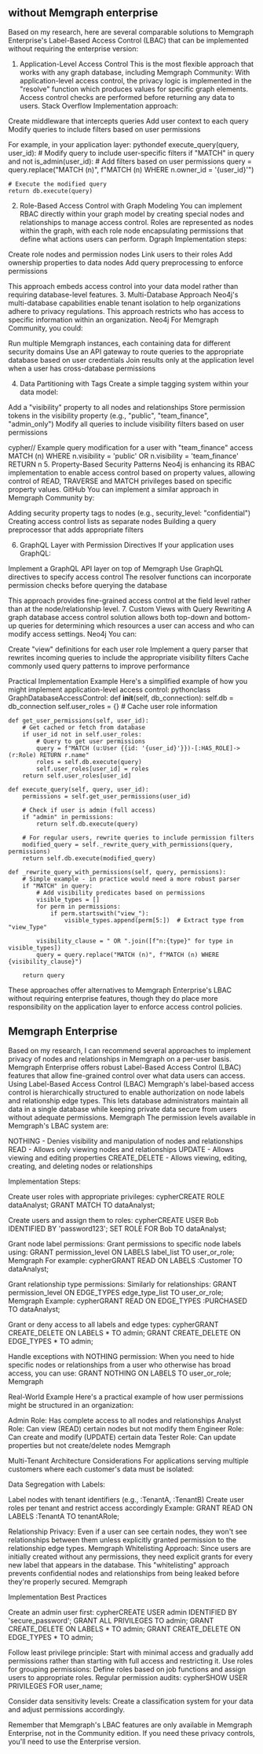 ## without Memgraph enterprise
Based on my research, here are several comparable solutions to Memgraph Enterprise's Label-Based Access Control (LBAC) that can be implemented without requiring the enterprise version:
1. Application-Level Access Control
This is the most flexible approach that works with any graph database, including Memgraph Community:
With application-level access control, the privacy logic is implemented in the "resolve" function which produces values for specific graph elements. Access control checks are performed before returning any data to users. Stack Overflow
Implementation approach:

Create middleware that intercepts queries
Add user context to each query
Modify queries to include filters based on user permissions

For example, in your application layer:
pythondef execute_query(query, user_id):
    # Modify query to include user-specific filters
    if "MATCH" in query and not is_admin(user_id):
        # Add filters based on user permissions
        query = query.replace("MATCH (n)", f"MATCH (n) WHERE n.owner_id = '{user_id}'")
    
    # Execute the modified query
    return db.execute(query)
2. Role-Based Access Control with Graph Modeling
You can implement RBAC directly within your graph model by creating special nodes and relationships to manage access control. Roles are represented as nodes within the graph, with each role node encapsulating permissions that define what actions users can perform. Dgraph
Implementation steps:

Create role nodes and permission nodes
Link users to their roles
Add ownership properties to data nodes
Add query preprocessing to enforce permissions

This approach embeds access control into your data model rather than requiring database-level features.
3. Multi-Database Approach
Neo4j's multi-database capabilities enable tenant isolation to help organizations adhere to privacy regulations. This approach restricts who has access to specific information within an organization. Neo4j
For Memgraph Community, you could:

Run multiple Memgraph instances, each containing data for different security domains
Use an API gateway to route queries to the appropriate database based on user credentials
Join results only at the application level when a user has cross-database permissions

4. Data Partitioning with Tags
Create a simple tagging system within your data model:

Add a "visibility" property to all nodes and relationships
Store permission tokens in the visibility property (e.g., "public", "team_finance", "admin_only")
Modify all queries to include visibility filters based on user permissions

cypher// Example query modification for a user with "team_finance" access
MATCH (n) 
WHERE n.visibility = 'public' OR n.visibility = 'team_finance'
RETURN n
5. Property-Based Security Patterns
Neo4j is enhancing its RBAC implementation to enable access control based on property values, allowing control of READ, TRAVERSE and MATCH privileges based on specific property values. GitHub
You can implement a similar approach in Memgraph Community by:

Adding security property tags to nodes (e.g., security_level: "confidential")
Creating access control lists as separate nodes
Building a query preprocessor that adds appropriate filters

6. GraphQL Layer with Permission Directives
If your application uses GraphQL:

Implement a GraphQL API layer on top of Memgraph
Use GraphQL directives to specify access control
The resolver functions can incorporate permission checks before querying the database

This approach provides fine-grained access control at the field level rather than at the node/relationship level.
7. Custom Views with Query Rewriting
A graph database access control solution allows both top-down and bottom-up queries for determining which resources a user can access and who can modify access settings. Neo4j
You can:

Create "view" definitions for each user role
Implement a query parser that rewrites incoming queries to include the appropriate visibility filters
Cache commonly used query patterns to improve performance

Practical Implementation Example
Here's a simplified example of how you might implement application-level access control:
pythonclass GraphDatabaseAccessControl:
    def __init__(self, db_connection):
        self.db = db_connection
        self.user_roles = {}  # Cache user role information
        
    def get_user_permissions(self, user_id):
        # Get cached or fetch from database
        if user_id not in self.user_roles:
            # Query to get user permissions
            query = f"MATCH (u:User {{id: '{user_id}'}})-[:HAS_ROLE]->(r:Role) RETURN r.name"
            roles = self.db.execute(query)
            self.user_roles[user_id] = roles
        return self.user_roles[user_id]
    
    def execute_query(self, query, user_id):
        permissions = self.get_user_permissions(user_id)
        
        # Check if user is admin (full access)
        if "admin" in permissions:
            return self.db.execute(query)
            
        # For regular users, rewrite queries to include permission filters
        modified_query = self._rewrite_query_with_permissions(query, permissions)
        return self.db.execute(modified_query)
    
    def _rewrite_query_with_permissions(self, query, permissions):
        # Simple example - in practice would need a more robust parser
        if "MATCH" in query:
            # Add visibility predicates based on permissions
            visible_types = []
            for perm in permissions:
                if perm.startswith("view_"):
                    visible_types.append(perm[5:])  # Extract type from "view_Type"
                    
            visibility_clause = " OR ".join([f"n:{type}" for type in visible_types])
            query = query.replace("MATCH (n)", f"MATCH (n) WHERE {visibility_clause}")
            
        return query
These approaches offer alternatives to Memgraph Enterprise's LBAC without requiring enterprise features, though they do place more responsibility on the application layer to enforce access control policies.


## Memgraph Enterprise
Based on my research, I can recommend several approaches to implement privacy of nodes and relationships in Memgraph on a per-user basis. Memgraph Enterprise offers robust Label-Based Access Control (LBAC) features that allow fine-grained control over what data users can access.
Using Label-Based Access Control (LBAC)
Memgraph's label-based access control is hierarchically structured to enable authorization on node labels and relationship edge types. This lets database administrators maintain all data in a single database while keeping private data secure from users without adequate permissions. Memgraph
The permission levels available in Memgraph's LBAC system are:

NOTHING - Denies visibility and manipulation of nodes and relationships
READ - Allows only viewing nodes and relationships
UPDATE - Allows viewing and editing properties
CREATE_DELETE - Allows viewing, editing, creating, and deleting nodes or relationships

Implementation Steps:

Create user roles with appropriate privileges:
cypherCREATE ROLE dataAnalyst;
GRANT MATCH TO dataAnalyst;

Create users and assign them to roles:
cypherCREATE USER Bob IDENTIFIED BY 'password123';
SET ROLE FOR Bob TO dataAnalyst;

Grant node label permissions:
Grant permissions to specific node labels using:
GRANT permission_level ON LABELS label_list TO user_or_role; Memgraph
For example:
cypherGRANT READ ON LABELS :Customer TO dataAnalyst;

Grant relationship type permissions:
Similarly for relationships:
GRANT permission_level ON EDGE_TYPES edge_type_list TO user_or_role; Memgraph
Example:
cypherGRANT READ ON EDGE_TYPES :PURCHASED TO dataAnalyst;

Grant or deny access to all labels and edge types:
cypherGRANT CREATE_DELETE ON LABELS * TO admin;
GRANT CREATE_DELETE ON EDGE_TYPES * TO admin;

Handle exceptions with NOTHING permission:
When you need to hide specific nodes or relationships from a user who otherwise has broad access, you can use:
GRANT NOTHING ON LABELS  TO user_or_role; Memgraph

Real-World Example
Here's a practical example of how user permissions might be structured in an organization:

Admin Role: Has complete access to all nodes and relationships
Analyst Role: Can view (READ) certain nodes but not modify them
Engineer Role: Can create and modify (UPDATE) certain data
Tester Role: Can update properties but not create/delete nodes Memgraph

Multi-Tenant Architecture Considerations
For applications serving multiple customers where each customer's data must be isolated:

Data Segregation with Labels:

Label nodes with tenant identifiers (e.g., :TenantA, :TenantB)
Create user roles per tenant and restrict access accordingly
Example: GRANT READ ON LABELS :TenantA TO tenantARole;


Relationship Privacy:
Even if a user can see certain nodes, they won't see relationships between them unless explicitly granted permission to the relationship edge types. Memgraph
Whitelisting Approach:
Since users are initially created without any permissions, they need explicit grants for every new label that appears in the database. This "whitelisting" approach prevents confidential nodes and relationships from being leaked before they're properly secured. Memgraph

Implementation Best Practices

Create an admin user first:
cypherCREATE USER admin IDENTIFIED BY 'secure_password';
GRANT ALL PRIVILEGES TO admin;
GRANT CREATE_DELETE ON LABELS * TO admin;
GRANT CREATE_DELETE ON EDGE_TYPES * TO admin;

Follow least privilege principle:
Start with minimal access and gradually add permissions rather than starting with full access and restricting it.
Use roles for grouping permissions:
Define roles based on job functions and assign users to appropriate roles.
Regular permission audits:
cypherSHOW USER PRIVILEGES FOR user_name;

Consider data sensitivity levels:
Create a classification system for your data and adjust permissions accordingly.

Remember that Memgraph's LBAC features are only available in Memgraph Enterprise, not in the Community edition. If you need these privacy controls, you'll need to use the Enterprise version.